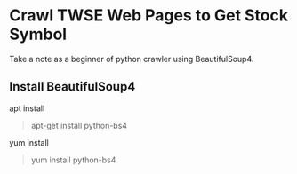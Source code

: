 
# Crawl TWSE Web Pages to Get Stock Symbol
Take a note as a beginner of python crawler using BeautifulSoup4.

## Install BeautifulSoup4
apt install 
> apt-get install python-bs4

yum install
> yum install python-bs4

